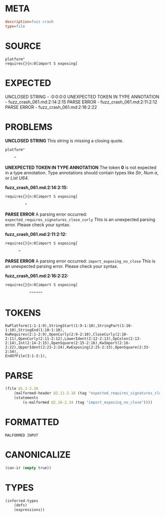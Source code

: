 # META
~~~ini
description=fuzz crash
type=file
~~~
# SOURCE
~~~roc
platform"
requires{}{n:0[import S	exposing[
~~~
# EXPECTED
UNCLOSED STRING - :0:0:0:0
UNEXPECTED TOKEN IN TYPE ANNOTATION - fuzz_crash_061.md:2:14:2:15
PARSE ERROR - fuzz_crash_061.md:2:11:2:12
PARSE ERROR - fuzz_crash_061.md:2:16:2:22
# PROBLEMS
**UNCLOSED STRING**
This string is missing a closing quote.

```roc
platform"
```
        ^


**UNEXPECTED TOKEN IN TYPE ANNOTATION**
The token **0** is not expected in a type annotation.
Type annotations should contain types like _Str_, _Num a_, or _List U64_.

**fuzz_crash_061.md:2:14:2:15:**
```roc
requires{}{n:0[import S	exposing[
```
             ^


**PARSE ERROR**
A parsing error occurred: `expected_requires_signatures_close_curly`
This is an unexpected parsing error. Please check your syntax.

**fuzz_crash_061.md:2:11:2:12:**
```roc
requires{}{n:0[import S	exposing[
```
          ^


**PARSE ERROR**
A parsing error occurred: `import_exposing_no_close`
This is an unexpected parsing error. Please check your syntax.

**fuzz_crash_061.md:2:16:2:22:**
```roc
requires{}{n:0[import S	exposing[
```
               ^^^^^^


# TOKENS
~~~zig
KwPlatform(1:1-1:9),StringStart(1:9-1:10),StringPart(1:10-1:10),StringEnd(1:10-1:10),
KwRequires(2:1-2:9),OpenCurly(2:9-2:10),CloseCurly(2:10-2:11),OpenCurly(2:11-2:12),LowerIdent(2:12-2:13),OpColon(2:13-2:14),Int(2:14-2:15),OpenSquare(2:15-2:16),KwImport(2:16-2:22),UpperIdent(2:23-2:24),KwExposing(2:25-2:33),OpenSquare(2:33-2:34),
EndOfFile(3:1-3:1),
~~~
# PARSE
~~~clojure
(file @1.1-2.34
	(malformed-header @2.11-2.16 (tag "expected_requires_signatures_close_curly"))
	(statements
		(s-malformed @2.16-2.34 (tag "import_exposing_no_close"))))
~~~
# FORMATTED
~~~roc
MALFORMED INPUT
~~~
# CANONICALIZE
~~~clojure
(can-ir (empty true))
~~~
# TYPES
~~~clojure
(inferred-types
	(defs)
	(expressions))
~~~
